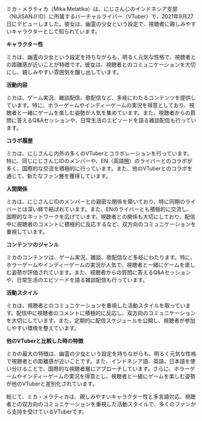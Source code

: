 ミカ・メラティカ（Mika Melatika）は、にじさんじのインドネシア支部（NIJISANJI ID）に所属するバーチャルライバー（VTuber）で、2021年9月27日にデビューしました。彼女は、幽霊の少女という設定で、視聴者に親しみやすいキャラクターとして知られています。

**キャラクター性**

ミカは、幽霊の少女という設定を持ちながらも、明るく元気な性格で、視聴者との距離感が近いことが特徴です。彼女は、視聴者とのコミュニケーションを大切にし、親しみやすい雰囲気を醸し出しています。

**活動内容**

ミカは、ゲーム実況、雑談配信、歌配信など、多岐にわたるコンテンツを提供しています。特に、ホラーゲームやインディーゲームの実況を得意としており、視聴者と一緒にゲームを楽しむ姿勢が人気を集めています。また、視聴者からの質問に答えるQ&Aセッションや、日常生活のエピソードを語る雑談配信も行っています。

**コラボ履歴**

ミカは、にじさんじ内外の多くのVTuberとコラボレーションを行っています。特に、同じにじさんじIDのメンバーや、EN（英語圏）のライバーとのコラボが多く、国際的な交流を積極的に行っています。また、他のVTuberとのコラボを通じて、新たなファン層を獲得しています。

**人間関係**

ミカは、にじさんじIDのメンバーとの親密な関係を築いており、特に同期のライバーとは深い絆で結ばれています。また、ENのライバーとも積極的に交流し、国際的なネットワークを広げています。視聴者との関係も大切にしており、配信中に視聴者のコメントに積極的に反応するなど、双方向のコミュニケーションを重視しています。

**コンテンツのジャンル**

ミカのコンテンツは、ゲーム実況、雑談、歌配信など多岐にわたります。特に、ホラーゲームやインディーゲームの実況が人気で、視聴者と一緒にゲームを楽しむ姿勢が評価されています。また、視聴者からの質問に答えるQ&Aセッションや、日常生活のエピソードを語る雑談配信も行っています。

**活動スタイル**

ミカは、視聴者とのコミュニケーションを重視した活動スタイルを取っています。配信中に視聴者のコメントに積極的に反応し、双方向のコミュニケーションを大切にしています。また、定期的に配信スケジュールを公開し、視聴者が参加しやすい環境を整えています。

**他のVTuberと比較した時の特徴**

ミカの最大の特徴は、幽霊の少女という設定を持ちながらも、明るく元気な性格で視聴者との距離感が近いことです。また、インドネシア語、英語、日本語を使い分けることで、国際的な視聴者層にアプローチしています。さらに、ホラーゲームやインディーゲームの実況を得意とし、視聴者と一緒にゲームを楽しむ姿勢が他のVTuberと差別化されています。

総じて、ミカ・メラティカは、親しみやすいキャラクター性と多言語対応、視聴者との双方向のコミュニケーションを重視した活動スタイルで、多くのファンから支持を受けているVTuberです。 